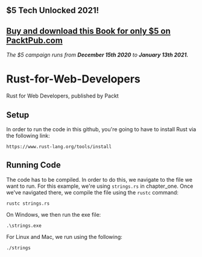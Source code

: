 ## $5 Tech Unlocked 2021!
[Buy and download this Book for only $5 on PacktPub.com](https://www.packtpub.com/product/rust-web-programming/9781800560819)
-----
*The $5 campaign         runs from __December 15th 2020__ to __January 13th 2021.__*

# Rust-for-Web-Developers
Rust for Web Developers, published by Packt

## Setup 

In order to run the code in this github, you're going to have to install Rust via the following link:

```
https://www.rust-lang.org/tools/install
```

## Running Code 

The code has to be compiled. In order to do this, we navigate to the file we want to run. For this example, we're using ```strings.rs``` in chapter_one. Once we've navigated there, we compile the file using the ```rustc``` command:

```
rustc strings.rs 
```

On Windows, we then run the exe file:

```
.\strings.exe
```

For Linux and Mac, we run using the following:

```
./strings
```

